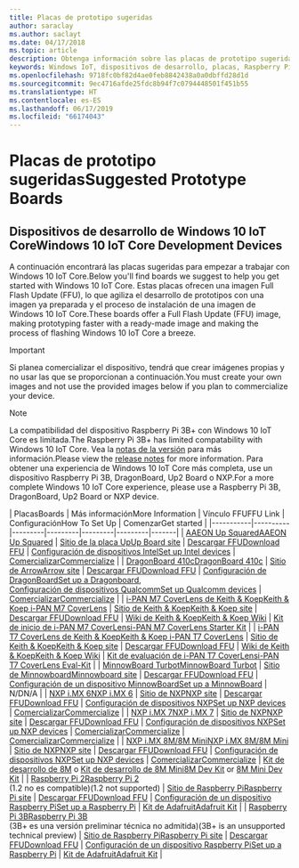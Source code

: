 ```yaml
---
title: Placas de prototipo sugeridas
author: saraclay
ms.author: saclayt
ms.date: 04/17/2018
ms.topic: article
description: Obtenga información sobre las placas de prototipo sugeridas para Windows 10 IoT.
keywords: Windows IoT, dispositivos de desarrollo, placas, Raspberry Pi 2, Raspberry Pi 3, Minnowboard Max, Dragonboard
ms.openlocfilehash: 9718fc0bf82d4ae0feb8842438a0a0dbffd28d1d
ms.sourcegitcommit: 9ec4716afde25fdc8b94f7c0794448501f451b55
ms.translationtype: HT
ms.contentlocale: es-ES
ms.lasthandoff: 06/17/2019
ms.locfileid: "66174043"
---
```

# <a name="suggested-prototype-boards"></a><span data-ttu-id="7de6c-104">Placas de prototipo sugeridas</span><span class="sxs-lookup"><span data-stu-id="7de6c-104">Suggested Prototype Boards</span></span>

## <a name="windows-10-iot-core-development-devices"></a><span data-ttu-id="7de6c-105">Dispositivos de desarrollo de Windows 10 IoT Core</span><span class="sxs-lookup"><span data-stu-id="7de6c-105">Windows 10 IoT Core Development Devices</span></span>
<span data-ttu-id="7de6c-106">A continuación encontrará las placas sugeridas para empezar a trabajar con Windows 10 IoT Core.</span><span class="sxs-lookup"><span data-stu-id="7de6c-106">Below you'll find boards we suggest to help you get started with Windows 10 IoT Core.</span></span> <span data-ttu-id="7de6c-107">Estas placas ofrecen una imagen Full Flash Update (FFU), lo que agiliza el desarrollo de prototipos con una imagen ya preparada y el proceso de instalación de una imagen de Windows 10 IoT Core.</span><span class="sxs-lookup"><span data-stu-id="7de6c-107">These boards offer a Full Flash Update (FFU) image, making prototyping faster with a ready-made image and making the process of flashing Windows 10 IoT Core a breeze.</span></span>

> [!IMPORTANT]
> <span data-ttu-id="7de6c-108">Si planea comercializar el dispositivo, tendrá que crear imágenes propias y no usar las que se proporcionan a continuación.</span><span class="sxs-lookup"><span data-stu-id="7de6c-108">You must create your own images and not use the provided images below if you plan to commercialize your device.</span></span>

> [!NOTE]
> <span data-ttu-id="7de6c-109">La compatibilidad del dispositivo Raspberry Pi 3B+ con Windows 10 IoT Core es limitada.</span><span class="sxs-lookup"><span data-stu-id="7de6c-109">The Raspberry Pi 3B+ has limited compatability with Windows 10 IoT Core.</span></span> <span data-ttu-id="7de6c-110">Vea la [notas de la versión](https://docs.microsoft.com/en-us/windows/iot-core/release-notes/insider/rpi3bp) para más información.</span><span class="sxs-lookup"><span data-stu-id="7de6c-110">Please view the [release notes](https://docs.microsoft.com/en-us/windows/iot-core/release-notes/insider/rpi3bp) for more information.</span></span> <span data-ttu-id="7de6c-111">Para obtener una experiencia de Windows 10 IoT Core más completa, use un dispositivo Raspberry Pi 3B, DragonBoard, Up2 Board o NXP.</span><span class="sxs-lookup"><span data-stu-id="7de6c-111">For a more complete Windows 10 IoT Core experience, please use a Raspberry Pi 3B, DragonBoard, Up2 Board or NXP device.</span></span> 


| <span data-ttu-id="7de6c-112">Placas</span><span class="sxs-lookup"><span data-stu-id="7de6c-112">Boards</span></span> | <span data-ttu-id="7de6c-113">Más información</span><span class="sxs-lookup"><span data-stu-id="7de6c-113">More Information</span></span> | <span data-ttu-id="7de6c-114">Vínculo FFU</span><span class="sxs-lookup"><span data-stu-id="7de6c-114">FFU Link</span></span> | <span data-ttu-id="7de6c-115">Configuración</span><span class="sxs-lookup"><span data-stu-id="7de6c-115">How To Set Up</span></span> | <span data-ttu-id="7de6c-116">Comenzar</span><span class="sxs-lookup"><span data-stu-id="7de6c-116">Get started</span></span> |
|-----------|----------|---------|---------|---------|---------|-------|
| [<span data-ttu-id="7de6c-117">AAEON Up Squared</span><span class="sxs-lookup"><span data-stu-id="7de6c-117">AAEON Up Squared</span></span>](https://up-board.org/upsquared/specifications/) | [<span data-ttu-id="7de6c-118">Sitio de la placa Up</span><span class="sxs-lookup"><span data-stu-id="7de6c-118">Up Board site</span></span>](https://up-shop.org/28-up-squared) | [<span data-ttu-id="7de6c-119">Descargar FFU</span><span class="sxs-lookup"><span data-stu-id="7de6c-119">Download FFU</span></span>](https://downloads.up-community.org/?post_type=wpdmpro&p=204&preview=true) | [<span data-ttu-id="7de6c-120">Configuración de dispositivos Intel</span><span class="sxs-lookup"><span data-stu-id="7de6c-120">Set up Intel devices</span></span>](https://docs.microsoft.com/en-us/windows/iot-core/tutorials/intel) | [<span data-ttu-id="7de6c-121">Comercializar</span><span class="sxs-lookup"><span data-stu-id="7de6c-121">Commercialize</span></span>](https://up-shop.org/home/270-up-squared.html) | 
| [<span data-ttu-id="7de6c-122">DragonBoard 410c</span><span class="sxs-lookup"><span data-stu-id="7de6c-122">DragonBoard 410c</span></span>](https://developer.qualcomm.com/hardware/dragonboard-410c) | [<span data-ttu-id="7de6c-123">Sitio de Arrow</span><span class="sxs-lookup"><span data-stu-id="7de6c-123">Arrow site</span></span>](https://www.arrow.com/en/products/dragonboard410c/arrow-development-tools) | [<span data-ttu-id="7de6c-124">Descargar FFU</span><span class="sxs-lookup"><span data-stu-id="7de6c-124">Download FFU</span></span>](https://www.microsoft.com/en-us/software-download/windows10IoTCore#!) | <span data-ttu-id="7de6c-125">[Configuración de DragonBoard](https://docs.microsoft.com/en-us/windows/iot-core/tutorials/dragonboard)</span><span class="sxs-lookup"><span data-stu-id="7de6c-125">[Set up a Dragonboard](https://docs.microsoft.com/en-us/windows/iot-core/tutorials/dragonboard),</span></span><br>[<span data-ttu-id="7de6c-126">Configuración de dispositivos Qualcomm</span><span class="sxs-lookup"><span data-stu-id="7de6c-126">Set up Qualcomm devices</span></span>](https://docs.microsoft.com/en-us/windows/iot-core/tutorials/qualcomm) | [<span data-ttu-id="7de6c-127">Comercializar</span><span class="sxs-lookup"><span data-stu-id="7de6c-127">Commercialize</span></span>](https://www.arrow.com/en/products/dragonboard410c/arrow-development-tools) | 
| [<span data-ttu-id="7de6c-128">i-PAN M7 CoverLens de Keith & Koep</span><span class="sxs-lookup"><span data-stu-id="7de6c-128">Keith & Koep i-PAN M7 CoverLens</span></span>](https://keith-koep.com/de/produkte/produkte-hmi/i-pan-m7-coverlens-arm-touch-panel-pc-eigenschaften/) | [<span data-ttu-id="7de6c-129">Sitio de Keith & Koep</span><span class="sxs-lookup"><span data-stu-id="7de6c-129">Keith & Koep site</span></span>](https://keith-koep.com/de/produkte/produkte-hmi/i-pan-m7-coverlens-arm-touch-panel-computer-technische-daten/) | [<span data-ttu-id="7de6c-130">Descargar FFU</span><span class="sxs-lookup"><span data-stu-id="7de6c-130">Download FFU</span></span>](https://support.keith-koep.com/service/doku.php/service/winiot/images) | [<span data-ttu-id="7de6c-131">Wiki de Keith & Koep</span><span class="sxs-lookup"><span data-stu-id="7de6c-131">Keith & Koep Wiki</span></span>](https://support.keith-koep.com/service/doku.php/service/hardware/panel/ipanm7) | [<span data-ttu-id="7de6c-132">Kit de inicio de i-PAN M7 CoverLens</span><span class="sxs-lookup"><span data-stu-id="7de6c-132">i-PAN M7 CoverLens Starter Kit</span></span>](https://keith-koep.com/de/produkte/produkte-eval-kits/i-pan-m7-coverlens-starter-kit-technische-daten/) | 
| [<span data-ttu-id="7de6c-133">i-PAN T7 CoverLens de Keith & Koep</span><span class="sxs-lookup"><span data-stu-id="7de6c-133">Keith & Koep i-PAN T7 CoverLens</span></span>](https://keith-koep.com/de/produkte/produkte-hmi/i-pan-t7-coverlens-arm-touch-panel-pc-eigenschaften/) | [<span data-ttu-id="7de6c-134">Sitio de Keith & Koep</span><span class="sxs-lookup"><span data-stu-id="7de6c-134">Keith & Koep site</span></span>](https://keith-koep.com/de/produkte/produkte-hmi/i-pan-t7-coverlens-arm-touch-panel-computer-technische-daten/) | [<span data-ttu-id="7de6c-135">Descargar FFU</span><span class="sxs-lookup"><span data-stu-id="7de6c-135">Download FFU</span></span>](https://support.keith-koep.com/service/doku.php/service/winiot/images) | [<span data-ttu-id="7de6c-136">Wiki de Keith & Koep</span><span class="sxs-lookup"><span data-stu-id="7de6c-136">Keith & Koep Wiki</span></span>](https://support.keith-koep.com/service/doku.php/service/hardware/panel/ipant7) | [<span data-ttu-id="7de6c-137">Kit de evaluación de i-PAN T7 CoverLens</span><span class="sxs-lookup"><span data-stu-id="7de6c-137">i-PAN T7 CoverLens Eval-Kit</span></span>](https://keith-koep.com/de/produkte/produkte-eval-kits/i-pan-t7-coverlens-eval-kit-technische-daten/) | 
| [<span data-ttu-id="7de6c-138">MinnowBoard Turbot</span><span class="sxs-lookup"><span data-stu-id="7de6c-138">MinnowBoard Turbot</span></span>](https://minnowboard.org) | [<span data-ttu-id="7de6c-139">Sitio de Minnowboard</span><span class="sxs-lookup"><span data-stu-id="7de6c-139">Minnowboard site</span></span>](https://minnowboard.org/get-a-board) | [<span data-ttu-id="7de6c-140">Descargar FFU</span><span class="sxs-lookup"><span data-stu-id="7de6c-140">Download FFU</span></span>](https://www.microsoft.com/en-us/software-download/windows10IoTCore#!) | [<span data-ttu-id="7de6c-141">Configuración de un dispositivo MinnowBoard</span><span class="sxs-lookup"><span data-stu-id="7de6c-141">Set up a MinnowBoard</span></span>](https://docs.microsoft.com/en-us/windows/iot-core/tutorials/minnowboard) | <span data-ttu-id="7de6c-142">N/D</span><span class="sxs-lookup"><span data-stu-id="7de6c-142">N/A</span></span> |
| [<span data-ttu-id="7de6c-143">NXP i.MX 6</span><span class="sxs-lookup"><span data-stu-id="7de6c-143">NXP i.MX 6</span></span>](https://www.nxp.com/products/processors-and-microcontrollers/arm-based-processors-and-mcus/i.mx-applications-processors/i.mx-6-processors:IMX6X_SERIES) | [<span data-ttu-id="7de6c-144">Sitio de NXP</span><span class="sxs-lookup"><span data-stu-id="7de6c-144">NXP site</span></span>](https://www.nxp.com/products/processors-and-microcontrollers/arm-based-processors-and-mcus/i.mx-applications-processors/i.mx-6-processors:IMX6X_SERIES) | [<span data-ttu-id="7de6c-145">Descargar FFU</span><span class="sxs-lookup"><span data-stu-id="7de6c-145">Download FFU</span></span>](https://github.com/ms-iot/imx-iotcore) | [<span data-ttu-id="7de6c-146">Configuración de dispositivos NXP</span><span class="sxs-lookup"><span data-stu-id="7de6c-146">Set up NXP devices</span></span>](https://docs.microsoft.com/en-us/windows/iot-core/tutorials/nxp) | [<span data-ttu-id="7de6c-147">Comercializar</span><span class="sxs-lookup"><span data-stu-id="7de6c-147">Commercialize</span></span>](https://www.solid-run.com/nxp-family/hummingboard/imx6-win-10-iot-core/) | 
| [<span data-ttu-id="7de6c-148">NXP i.MX 7</span><span class="sxs-lookup"><span data-stu-id="7de6c-148">NXP i.MX 7</span></span>](https://www.nxp.com/products/processors-and-microcontrollers/arm-based-processors-and-mcus/i.mx-applications-processors/i.mx-7-processors:IMX7-SERIES) | [<span data-ttu-id="7de6c-149">Sitio de NXP</span><span class="sxs-lookup"><span data-stu-id="7de6c-149">NXP site</span></span>](https://www.nxp.com/products/processors-and-microcontrollers/arm-based-processors-and-mcus/i.mx-applications-processors/i.mx-7-processors:IMX7-SERIES) | [<span data-ttu-id="7de6c-150">Descargar FFU</span><span class="sxs-lookup"><span data-stu-id="7de6c-150">Download FFU</span></span>](https://github.com/ms-iot/imx-iotcore) | [<span data-ttu-id="7de6c-151">Configuración de dispositivos NXP</span><span class="sxs-lookup"><span data-stu-id="7de6c-151">Set up NXP devices</span></span>](https://docs.microsoft.com/en-us/windows/iot-core/tutorials/nxp) | [<span data-ttu-id="7de6c-152">Comercializar</span><span class="sxs-lookup"><span data-stu-id="7de6c-152">Commercialize</span></span>](https://www.solid-run.com/nxp-family/hummingboard/imx6-win-10-iot-core/) | [<span data-ttu-id="7de6c-153">Comercializar</span><span class="sxs-lookup"><span data-stu-id="7de6c-153">Commercialize</span></span>](https://www.compulab.com/products/iot-gateways/iot-gate-imx7-nxp-i-mx-7-internet-of-things-gateway/) | 
| [<span data-ttu-id="7de6c-154">NXP i.MX 8M/8M Mini</span><span class="sxs-lookup"><span data-stu-id="7de6c-154">NXP i.MX 8M/8M Mini</span></span>](https://www.nxp.com/products/processors-and-microcontrollers/arm-based-processors-and-mcus/i.mx-applications-processors/i.mx-8-processors:IMX8-SERIES) | [<span data-ttu-id="7de6c-155">Sitio de NXP</span><span class="sxs-lookup"><span data-stu-id="7de6c-155">NXP site</span></span>](https://www.nxp.com/products/processors-and-microcontrollers/arm-based-processors-and-mcus/i.mx-applications-processors/i.mx-8-processors:IMX8-SERIES) | [<span data-ttu-id="7de6c-156">Descargar FFU</span><span class="sxs-lookup"><span data-stu-id="7de6c-156">Download FFU</span></span>](https://github.com/ms-iot/imx-iotcore) | [<span data-ttu-id="7de6c-157">Configuración de dispositivos NXP</span><span class="sxs-lookup"><span data-stu-id="7de6c-157">Set up NXP devices</span></span>](https://docs.microsoft.com/en-us/windows/iot-core/tutorials/nxp) | [<span data-ttu-id="7de6c-158">Comercializar</span><span class="sxs-lookup"><span data-stu-id="7de6c-158">Commercialize</span></span>](https://www.solid-run.com/nxp-family/hummingboard/imx6-win-10-iot-core/) | <span data-ttu-id="7de6c-159">[Kit de desarrollo de 8M](https://www.nxp.com/support/developer-resources/software-development-tools/i.mx-developer-resources/evaluation-kit-for-the-i.mx-8m-applications-processor:MCIMX8M-EVK) o [Kit de desarrollo de 8M Mini](https://www.nxp.com/support/developer-resources/software-development-tools/i.mx-developer-resources/evaluation-kit-for-the-i.mx-8m-mini-applications-processor:8MMINILPD4-EVK)</span><span class="sxs-lookup"><span data-stu-id="7de6c-159">[8M Dev Kit](https://www.nxp.com/support/developer-resources/software-development-tools/i.mx-developer-resources/evaluation-kit-for-the-i.mx-8m-applications-processor:MCIMX8M-EVK) or [8M Mini Dev Kit](https://www.nxp.com/support/developer-resources/software-development-tools/i.mx-developer-resources/evaluation-kit-for-the-i.mx-8m-mini-applications-processor:8MMINILPD4-EVK)</span></span> |
| [<span data-ttu-id="7de6c-160">Raspberry Pi 2</span><span class="sxs-lookup"><span data-stu-id="7de6c-160">Raspberry Pi 2</span></span>](https://www.raspberrypi.org/products/raspberry-pi-2-model-b/)<br> <span data-ttu-id="7de6c-161">(1.2 no es compatible)</span><span class="sxs-lookup"><span data-stu-id="7de6c-161">(1.2 not supported)</span></span> | [<span data-ttu-id="7de6c-162">Sitio de Raspberry Pi</span><span class="sxs-lookup"><span data-stu-id="7de6c-162">Raspberry Pi site</span></span>](https://www.raspberrypi.org/products/raspberry-pi-2-model-b/) | [<span data-ttu-id="7de6c-163">Descargar FFU</span><span class="sxs-lookup"><span data-stu-id="7de6c-163">Download FFU</span></span>](https://www.microsoft.com/en-us/software-download/windows10IoTCore#!) | [<span data-ttu-id="7de6c-164">Configuración de un dispositivo Raspberry Pi</span><span class="sxs-lookup"><span data-stu-id="7de6c-164">Set up a Raspberry Pi</span></span>](https://docs.microsoft.com/en-us/windows/iot-core/tutorials/rpi) | [<span data-ttu-id="7de6c-165">Kit de Adafruit</span><span class="sxs-lookup"><span data-stu-id="7de6c-165">Adafruit Kit</span></span>](https://docs.microsoft.com/en-us/windows/iot-core/tutorials/adafruitkit) | 
| [<span data-ttu-id="7de6c-166">Raspberry Pi 3B</span><span class="sxs-lookup"><span data-stu-id="7de6c-166">Raspberry Pi 3B</span></span>](https://www.raspberrypi.org/products/raspberry-pi-3-model-b/)<br> <span data-ttu-id="7de6c-167">(3B+ es una versión preliminar técnica no admitida)</span><span class="sxs-lookup"><span data-stu-id="7de6c-167">(3B+ is an unsupported technical preview)</span></span> | [<span data-ttu-id="7de6c-168">Sitio de Raspberry Pi</span><span class="sxs-lookup"><span data-stu-id="7de6c-168">Raspberry Pi site</span></span>](https://www.raspberrypi.org/products/raspberry-pi-3-model-b/) | [<span data-ttu-id="7de6c-169">Descargar FFU</span><span class="sxs-lookup"><span data-stu-id="7de6c-169">Download FFU</span></span>](https://www.microsoft.com/en-us/software-download/windows10IoTCore#!) | [<span data-ttu-id="7de6c-170">Configuración de un dispositivo Raspberry Pi</span><span class="sxs-lookup"><span data-stu-id="7de6c-170">Set up a Raspberry Pi</span></span>](https://docs.microsoft.com/en-us/windows/iot-core/tutorials/rpi) | [<span data-ttu-id="7de6c-171">Kit de Adafruit</span><span class="sxs-lookup"><span data-stu-id="7de6c-171">Adafruit Kit</span></span>](https://docs.microsoft.com/en-us/windows/iot-core/tutorials/adafruitkit) |
